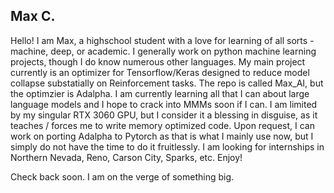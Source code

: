 Max C.
------

Hello! I am Max, a highschool student with a love for learning of all sorts - machine, deep, or academic. I generally work on python machine learning projects, though I do know numerous other languages. My main project currently is an optimizer for Tensorflow/Keras designed to reduce model collapse substatially on Reinforcement tasks. The repo is called Max_AI, but the optimzier is Adalpha. 
I am currently learning all that I can about large language models and I hope to crack into MMMs soon if I can. I am limited by my singular RTX 3060 GPU, but I consider it a blessing in disguise, as it teaches / forces me to write memory optimized code. Upon request, I can work on porting Adalpha to Pytorch as that is what I mainly use now, but I simply do not have the time to do it fruitlessly.
I am looking for internships in Northern Nevada, Reno, Carson City, Sparks, etc.
Enjoy!


Check back soon. I am on the verge of something big.


<!--
**DroneDude1/DroneDude1** is a ✨ _special_ ✨ repository because its `README.md` (this file) appears on your GitHub profile.

Here are some ideas to get you started:

- 🔭 I’m currently working on ...
- 🌱 I’m currently learning ...
- 👯 I’m looking to collaborate on ...
- 🤔 I’m looking for help with ...
- 💬 Ask me about ...
- 📫 How to reach me: ...
- 😄 Pronouns: ...
- ⚡ Fun fact: ...
-->
